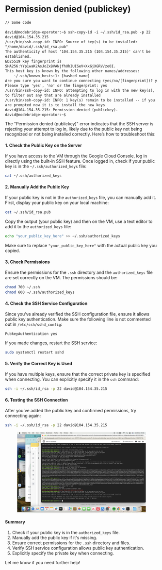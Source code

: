 # Permission denied (publickey)

```
// Some code

david@nodebridge-operator:~$ ssh-copy-id -i ~/.ssh/id_rsa.pub -p 22 david@104.154.35.215
/usr/bin/ssh-copy-id: INFO: Source of key(s) to be installed: "/home/david/.ssh/id_rsa.pub"
The authenticity of host '104.154.35.215 (104.154.35.215)' can't be established.
ED25519 key fingerprint is SHA256:YYp1waK2AsJoZxBVANjfhUhIUISeV+XxGjXGRV/ze0I.
This host key is known by the following other names/addresses:
    ~/.ssh/known_hosts:1: [hashed name]
Are you sure you want to continue connecting (yes/no/[fingerprint])? y
Please type 'yes', 'no' or the fingerprint: yes
/usr/bin/ssh-copy-id: INFO: attempting to log in with the new key(s), to filter out any that are already installed
/usr/bin/ssh-copy-id: INFO: 1 key(s) remain to be installed -- if you are prompted now it is to install the new keys
david@104.154.35.215: Permission denied (publickey).
david@nodebridge-operator:~$ 
```





The "Permission denied (publickey)" error indicates that the SSH server is rejecting your attempt to log in, likely due to the public key not being recognized or not being installed correctly. Here’s how to troubleshoot this:

#### 1. **Check the Public Key on the Server**

If you have access to the VM through the Google Cloud Console, log in directly using the built-in SSH feature. Once logged in, check if your public key is in the `~/.ssh/authorized_keys` file:

```bash
cat ~/.ssh/authorized_keys
```

#### 2. **Manually Add the Public Key**

If your public key is not in the `authorized_keys` file, you can manually add it. First, display your public key on your local machine:

```bash
cat ~/.ssh/id_rsa.pub
```

Copy the output (your public key) and then on the VM, use a text editor to add it to the `authorized_keys` file:

```bash
echo "your_public_key_here" >> ~/.ssh/authorized_keys
```

Make sure to replace `"your_public_key_here"` with the actual public key you copied.

#### 3. **Check Permissions**

Ensure the permissions for the `.ssh` directory and the `authorized_keys` file are set correctly on the VM. The permissions should be:

```bash
chmod 700 ~/.ssh
chmod 600 ~/.ssh/authorized_keys
```

#### 4. **Check the SSH Service Configuration**

Since you've already verified the SSH configuration file, ensure it allows public key authentication. Make sure the following line is not commented out in `/etc/ssh/sshd_config`:

```plaintext
PubkeyAuthentication yes
```

If you made changes, restart the SSH service:

```bash
sudo systemctl restart sshd
```

#### 5. **Verify the Correct Key is Used**

If you have multiple keys, ensure that the correct private key is specified when connecting. You can explicitly specify it in the `ssh` command:

```bash
ssh -i ~/.ssh/id_rsa -p 22 david@104.154.35.215
```

#### 6. **Testing the SSH Connection**

After you’ve added the public key and confirmed permissions, try connecting again:

```bash
ssh -i ~/.ssh/id_rsa -p 22 david@104.154.35.215
```

<figure><img src="../../.gitbook/assets/Screenshot 2024-10-06 at 19.33.54.png" alt=""><figcaption></figcaption></figure>

####

#### Summary

1. Check if your public key is in the `authorized_keys` file.
2. Manually add the public key if it's missing.
3. Ensure correct permissions for the `.ssh` directory and files.
4. Verify SSH service configuration allows public key authentication.
5. Explicitly specify the private key when connecting.

Let me know if you need further help!
